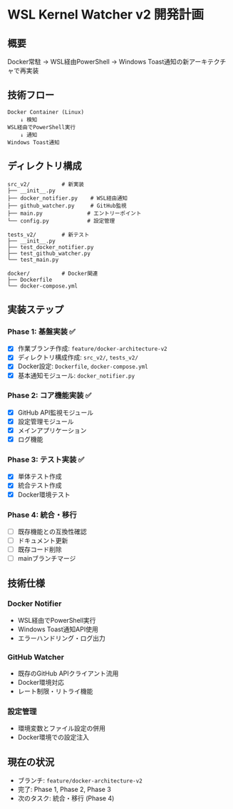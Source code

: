 # WSL Kernel Watcher v2 開発計画

## 概要
Docker常駐 → WSL経由PowerShell → Windows Toast通知の新アーキテクチャで再実装

## 技術フロー
```
Docker Container (Linux) 
    ↓ 検知
WSL経由でPowerShell実行
    ↓ 通知
Windows Toast通知
```

## ディレクトリ構成
```
src_v2/          # 新実装
├── __init__.py
├── docker_notifier.py    # WSL経由通知
├── github_watcher.py     # GitHub監視
├── main.py              # エントリーポイント
└── config.py            # 設定管理

tests_v2/        # 新テスト
├── __init__.py
├── test_docker_notifier.py
├── test_github_watcher.py
└── test_main.py

docker/          # Docker関連
├── Dockerfile
└── docker-compose.yml
```

## 実装ステップ

### Phase 1: 基盤実装 ✅
- [x] 作業ブランチ作成: `feature/docker-architecture-v2`
- [x] ディレクトリ構成作成: `src_v2/`, `tests_v2/`
- [x] Docker設定: `Dockerfile`, `docker-compose.yml`
- [x] 基本通知モジュール: `docker_notifier.py`

### Phase 2: コア機能実装 ✅
- [x] GitHub API監視モジュール
- [x] 設定管理モジュール
- [x] メインアプリケーション
- [x] ログ機能

### Phase 3: テスト実装 ✅
- [x] 単体テスト作成
- [x] 統合テスト作成
- [x] Docker環境テスト

### Phase 4: 統合・移行
- [ ] 既存機能との互換性確認
- [ ] ドキュメント更新
- [ ] 既存コード削除
- [ ] mainブランチマージ

## 技術仕様

### Docker Notifier
- WSL経由でPowerShell実行
- Windows Toast通知API使用
- エラーハンドリング・ログ出力

### GitHub Watcher
- 既存のGitHub APIクライアント流用
- Docker環境対応
- レート制限・リトライ機能

### 設定管理
- 環境変数とファイル設定の併用
- Docker環境での設定注入

## 現在の状況
- ブランチ: `feature/docker-architecture-v2`
- 完了: Phase 1, Phase 2, Phase 3
- 次のタスク: 統合・移行 (Phase 4)